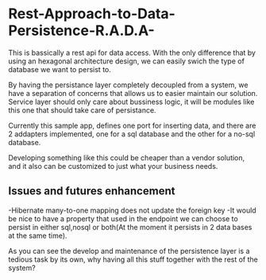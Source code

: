 Rest-Approach-to-Data-Persistence-R.A.D.A-
==========================================
This is bassically a rest api for data access. 
With the only difference that by using an hexagonal architecture design, we can easily swich the type of database
we want to persist to. 

By having the persistance layer completely decoupled from a system, we have a separation of concerns that allows us to 
easier maintain our solution. Service layer should only care about bussiness logic, it will be modules like this one that should take care of persistance. 

Currently this sample app, defines one port for inserting data, and there are 2 addapters implemented, one for a sql database and the other for a no-sql database. 

Developing something like this could be cheaper than a vendor solution, and it also can be customized to just what your business needs.


Issues and futures enhancement
-------------------------------

-Hibernate many-to-one mapping does not update the foreign key
-It would be nice to have a property that used in the endpoint we can choose to persist in
 either sql,nosql or both(At the moment it persists in 2 data bases at the same time).

As you can see the develop and maintenance of the persistence layer is a tedious task by its own, why having all this stuff together with
the rest of the system?    


